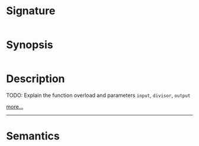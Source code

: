 # Signature
```vikid-signature
```

# Synopsis
```vikid-synopsis
```

# Description
TODO: Explain the function overload and parameters `input`, `divisor`, `output`

[more...](https://en.wikipedia.org/wiki/Division_(mathematics))

----
# Semantics